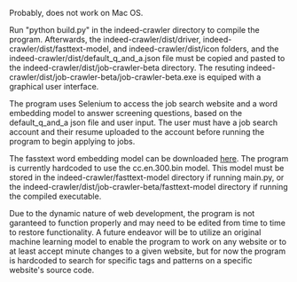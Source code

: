 Probably, does not work on Mac OS.

Run "python build.py" in the indeed-crawler directory to compile the program. Afterwards, the indeed-crawler/dist/driver, indeed-crawler/dist/fasttext-model, and indeed-crawler/dist/icon folders, and the indeed-crawler/dist/default_q_and_a.json file must be copied and pasted to the indeed-crawler/dist/job-crawler-beta directory. The resuting indeed-crawler/dist/job-crawler-beta/job-crawler-beta.exe is equiped with a graphical user interface.

The program uses Selenium to access the job search website and a word embedding model to answer screening questions, based on the default_q_and_a json file and user input. The user must have a job search account and their resume uploaded to the account before running the program to begin applying to jobs. 

The fasstext word embedding model can be downloaded [here](https://fasttext.cc/docs/en/crawl-vectors.html). The program is currently hardcoded to use the cc.en.300.bin model. This model must be stored in the indeed-crawler/fasttext-model directory if running main.py, or the indeed-crawler/dist/job-crawler-beta/fasttext-model directory if running the compiled executable.

Due to the dynamic nature of web development, the program is not garanteed to function properly and may need to be edited from time to time to restore functionality. A future endeavor will be to utilize an original machine learning model to enable the program to work on any website or to at least accept minute changes to a given website, but for now the program is hardcoded to search for specific tags and patterns on a specific website's source code.
